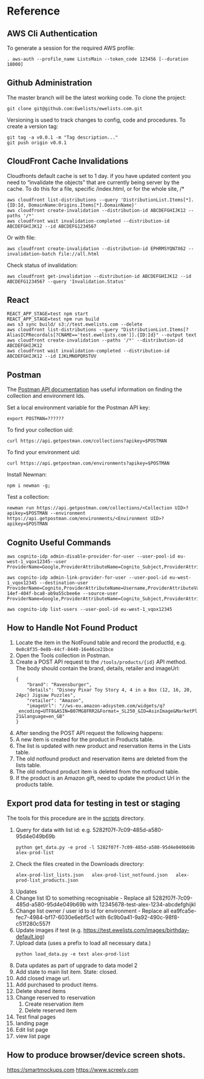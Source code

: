 # Reference
## AWS Cli Authentication
To generate a session for the required AWS profile:
```
. aws-auth --profile_name ListsMain --token_code 123456 [--duration 18000]
```

## Github Administration
The master branch will be the latest working code. To clone the project:
```
git clone git@github.com:Ewelists/ewelists.com.git
```

Versioning is used to track changes to config, code and procedures. To create a version tag:
```
git tag -a v0.0.1 -m "Tag description..."
git push origin v0.0.1
```

## CloudFront Cache Invalidations
Cloudfronts default cache is set to 1 day.  if you have updated content you need to “invalidate the objects” that are currently being server by the cache.  To do this for a file, specific /index.html, or for the whole site, /*

```
aws cloudfront list-distributions --query 'DistributionList.Items[*].{ID:Id, DomainName:Origins.Items[*].DomainName}'
aws cloudfront create-invalidation --distribution-id ABCDEFGHIJK12 --paths '/*'
aws cloudfront wait invalidation-completed --distribution-id ABCDEFGHIJK12 --id ABCDEFG1234567
```

Or with file:
```
aws cloudfront create-invalidation --distribution-id EPHRMSYQN7X62 --invalidation-batch file://all.html
```

Check status of invalidation:
```
aws cloudfront get-invalidation --distribution-id ABCDEFGHIJK12 --id ABCDEFG1234567 --query 'Invalidation.Status'
```

## React
```
REACT_APP_STAGE=test npm start
REACT_APP_STAGE=test npm run build
aws s3 sync build/ s3://test.ewelists.com --delete
aws cloudfront list-distributions --query "DistributionList.Items[?AliasICPRecordals[?CNAME=='test.ewelists.com']].{ID:Id}" --output text
aws cloudfront create-invalidation --paths '/*' --distribution-id ABCDEFGHIJK12
aws cloudfront wait invalidation-completed --distribution-id ABCDEFGHIJK12 --id IJKLMNOPQRSTUV
```

## Postman
The [Postman API documentation](https://docs.api.getpostman.com/?version=latest) has useful information on finding the collection and environment Ids.

Set a local environment variable for the Postman API key:
```
export POSTMAN=??????
```

To find your collection uid:
```
curl https://api.getpostman.com/collections?apikey=$POSTMAN
```

To find your environment uid:
```
curl https://api.getpostman.com/environments?apikey=$POSTMAN
```

Install Newman:
```
npm i newman -g;
```

Test a collection:
```
newman run https://api.getpostman.com/collections/<Collection UID>?apikey=$POSTMAN --environment https://api.getpostman.com/environments/<Environment UID>?apikey=$POSTMAN
```

## Cognito Useful Commands
```
aws cognito-idp admin-disable-provider-for-user --user-pool-id eu-west-1_vqox12345--user ProviderName=Google,ProviderAttributeName=Cognito_Subject,ProviderAttributeValue=109769169322789408080

aws cognito-idp admin-link-provider-for-user --user-pool-id eu-west-1_vqox12345 --destination-user ProviderName=Cognito,ProviderAttributeName=Username,ProviderAttributeValue=e371f5fc-14ef-404f-bca8-ab9a55cbee6e --source-user ProviderName=Google,ProviderAttributeName=Cognito_Subject,ProviderAttributeValue=109769169322789408080

aws cognito-idp list-users --user-pool-id eu-west-1_vqox12345
```

## How to Handle Not Found Product
1. Locate the item in the NotFound table and record the productId, e.g. `0e0c8f35-0e8b-44cf-8440-16e46ce21bce`
1. Open the Tools collection in Postman.
1. Create a POST API request to the `/tools/products/{id}` API method.  The body should contain the brand, details, retailer and imageUrl:
    ```
    {
        "brand": "Ravensburger",
        "details": "Disney Pixar Toy Story 4, 4 in a Box (12, 16, 20, 24pc) Jigsaw Puzzles",
        "retailer": "Amazon",
        "imageUrl": "//ws-eu.amazon-adsystem.com/widgets/q?_encoding=UTF8&ASIN=B07MG8FRR2&Format=_SL250_&ID=AsinImage&MarketPlace=GB&ServiceVersion=20070822&WS=1&tag=ewelists-21&language=en_GB"
    }
    ```
1. After sending the POST API request the following happens:
  1. A new item is created for the product in Products table.
  1. The list is updated with new product and reservation items in the Lists table.
  1. The old notfound product and reservation items are deleted from the lists table.
  1. The old notfound product item is deleted from the notfound table.
1. If the product is an Amazon gift, need to update the product Url in the products table.

## Export prod data for testing in test or staging

The tools for this procedure are in the [scripts](/scripts) directory.

1. Query for data with list id: e.g. 5282f07f-7c09-485d-a580-95d4e049b69b
    ```
    python get_data.py -e prod -l 5282f07f-7c09-485d-a580-95d4e049b69b alex-prod-list
    ```
1. Check the files created in the Downloads directory:
    ```
    alex-prod-list_lists.json   alex-prod-list_notfound.json   alex-prod-list_products.json
    ```
1. Updates
  1. Change list ID to something recognisable - Replace all 5282f07f-7c09-485d-a580-95d4e049b69b with 12345678-test-alex-1234-abcdefghijkl
  1. Change list owner / user id to id for environment - Replace all ea9fca5e-fec7-4984-bf17-6030e6ebf5c1 with 6c9b0a41-9a92-490c-98f8-c51f280c557f
  1. Update images if test (e.g. https://test.ewelists.com/images/birthday-default.jpg)
1. Upload data (uses a prefix to load all necessary data.)
    ```
    python load_data.py -e test alex-prod-list
    ```
1. Data updates as part of upgrade to data model 2
  1. Add state to main list item.  State: closed.
  1. Add closed image url.
  1. Add purchased to product items.
  1. Delete shared items
  1. Change reserved to reservation
      1. Create reservation item
      1. Delete reserved item
1. Test final pages
  1. landing page
  1. Edit list page
  1. view list page

## How to produce browser/device screen shots.
https://smartmockups.com
https://www.screely.com

